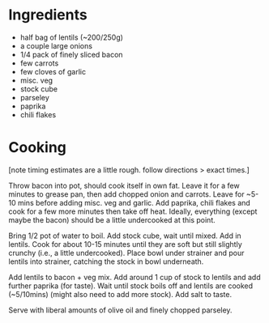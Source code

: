 # Ingredients

- half bag of lentils (~200/250g)
- a couple large onions
- 1/4 pack of finely sliced bacon
- few carrots
- few cloves of garlic
- misc. veg
- stock cube
- parseley
- paprika 
- chili flakes

# Cooking

[note timing estimates are a little rough. follow directions > exact times.]

Throw bacon into pot, should cook itself in own fat. Leave it for a few minutes to grease pan, then add chopped onion and carrots. Leave for ~5-10 mins before adding misc. veg and garlic. Add paprika, chili flakes and cook for a few more minutes then take off heat. Ideally, everything (except maybe the bacon) should be a little undercooked at this point.

Bring 1/2 pot of water to boil. Add stock cube, wait until mixed. Add in lentils. Cook for about 10-15 minutes until they are soft but still slightly crunchy (i.e., a little undercooked). Place bowl under strainer and pour lentils into strainer, catching the stock in bowl underneath.

Add lentils to bacon + veg mix. Add around 1 cup of stock to lentils and add further paprika (for taste). Wait until stock boils off and lentils are cooked (~5/10mins) (might also need to add more stock). Add salt to taste. 

Serve with liberal amounts of olive oil and finely chopped parseley.
